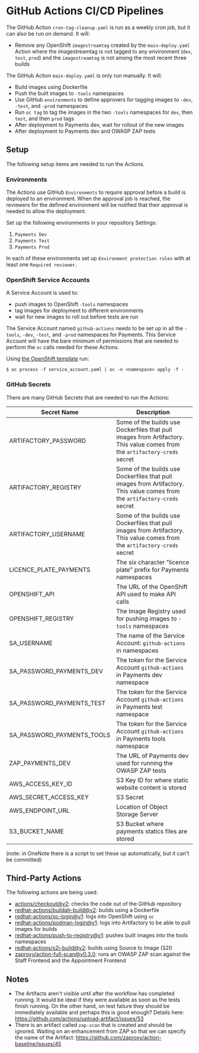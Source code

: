 # GitHub Actions CI/CD Pipelines

The GitHub Action `cron-tag-cleanup.yaml` is run as a weekly cron job, but it can also be run on demand. It will:
- Remove any OpenShift `imagestreamtag` created by the `main-deploy.yaml` Action where the imagestreamtag is not tagged to any environment (`dev`, `test`, `prod`) and the `imagestreamtag` is not among the most recent three builds

The GitHub Action `main-deploy.yaml` is only run manually. It will:

- Build images using Dockerfile
- Push the built images to `-tools` namespaces
- Use GitHub `environments` to define approvers for tagging images to `-dev`, `-test`, and `-prod` namespaces
- Run `oc tag` to tag the images in the two `-tools` namespaces for `dev`, then `test`, and then `prod` tags
- After deployment to Payments dev, wait for rollout of the new images
- After deployment to Payments dev and OWASP ZAP tests

## Setup

The following setup items are needed to run the Actions.

### Environments

The Actions use GitHub `Environments` to require approval before a build is deployed to an environment. When the approval job is reached, the reviewers for the defined environment will be notified that their approval is needed to allow the deployment.

Set up the following environments in your repository Settings:

1. `Payments Dev`
1. `Payments Test`
1. `Payments Prod`

In each of these environments set up `Environment protection rules` with at least one `Required reviewer`.

### OpenShift Service Accounts

A Service Account is used to:
- push images to OpenShift `-tools` namespaces
- tag images for deployment to different environments
- wait for new images to roll out before tests are run

The Service Account named `github-actions` needs to be set up in all the `-tools`, `-dev`, `-test`, and `-prod` namespaces for Payments. This Service Account will have the bare minimum of permissions that are needed to perform the `oc` calls needed for these Actions.

Using [the OpenShift template](openshift/service_account.yaml) run:

```
$ oc process -f service_account.yaml | oc -n <namespace> apply -f -
```

### GitHub Secrets

There are many GitHub Secrets that are needed to run the Actions:

| Secret Name | Description |
| ----------- | ----------- |
| ARTIFACTORY_PASSWORD | Some of the builds use Dockerfiles that pull images from Artifactory. This value comes from the `artifactory-creds` secret |
| ARTIFACTORY_REGISTRY | Some of the builds use Dockerfiles that pull images from Artifactory. This value comes from the `artifactory-creds` secret |
| ARTIFACTORY_USERNAME | Some of the builds use Dockerfiles that pull images from Artifactory. This value comes from the `artifactory-creds` secret |
| LICENCE_PLATE_PAYMENTS | The six character "licence plate" prefix for Payments namespaces |
| OPENSHIFT_API | The URL of the OpenShift API used to make API calls |
| OPENSHIFT_REGISTRY | The Image Registry used for pushing images to `-tools` namespaces |
| SA_USERNAME | The name of the Service Account: `github-actions` in namespaces |
| SA_PASSWORD_PAYMENTS_DEV | The token for the Service Account `github-actions` in Payments dev namespace |
| SA_PASSWORD_PAYMENTS_TEST | The token for the Service Account `github-actions` in Payments test namespace |
| SA_PASSWORD_PAYMENTS_TOOLS | The token for the Service Account `github-actions` in Payments tools namespace |
| ZAP_PAYMENTS_DEV | The URL of Payments dev used for running the OWASP ZAP tests |
| AWS_ACCESS_KEY_ID | S3 Key ID for where static website content is stored
| AWS_SECRET_ACCESS_KEY | S3 Secret
| AWS_ENDPOINT_URL | Location of Object Storage Server
| S3_BUCKET_NAME | S3 Bucket where payments statics files are stored

(note: in OneNote there is a script to set these up automatically, but it can't be committed)

## Third-Party Actions

The following actions are being used:

- [actions/checkout@v2](https://github.com/actions/checkout): checks the code out of the GitHub repository
- [redhat-actions/buildah-build@v2](https://github.com/redhat-actions/buildah-build): builds using a Dockerfile
- [redhat-actions/oc-login@v1](https://github.com/redhat-actions/oc-login): logs into OpenShift using `oc`
- [redhat-actions/podman-login@v1](https://github.com/redhat-actions/podman-login): logs into Artifactory to be able to pull images for builds
- [redhat-actions/push-to-registry@v1](https://github.com/redhat-actions/push-to-registry): pushes built images into the tools namespaces
- [redhat-actions/s2i-build@v2](https://github.com/redhat-actions/s2i-build): builds using Source to Image (S2I)
- [zaproxy/action-full-scan@v0.3.0](https://github.com/zaproxy/action-full-scan): runs an OWASP ZAP scan against the Staff Frontend and the Appointment Frontend

## Notes
- The Artifacts aren't visible until after the workflow has completed running. It would be ideal if they were available as soon as the tests finish running. On the other hand, on test failure they should be immediately available and perhaps this is good enough? Details here: https://github.com/actions/upload-artifact/issues/53
- There is an artifact called `zap-scan` that is created and should be ignored. Waiting on an enhancement from ZAP so that we can specify the name of the Artifact: https://github.com/zaproxy/action-baseline/issues/45
